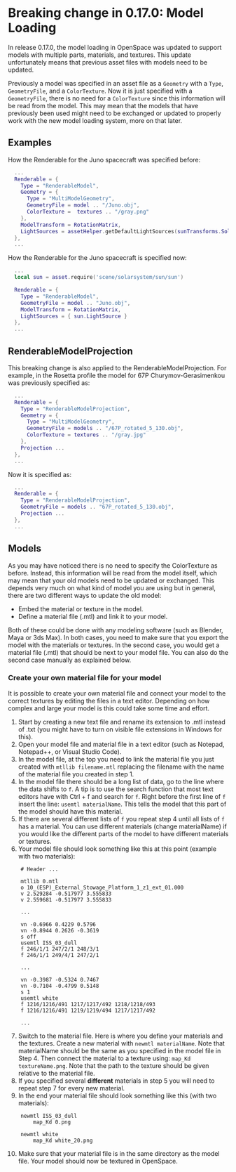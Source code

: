 # Breaking change in 0.17.0: Model Loading
In release 0.17.0, the model loading in OpenSpace was updated to support models with multiple parts, materials, and textures. This update unfortunately means that previous asset files with models need to be updated.

Previously a model was specified in an asset file as a `Geometry` with a `Type`, `GeometryFile`, and a `ColorTexture`. Now it is just specified with a `GeometryFile`, there is no need for a `ColorTexture` since this information will be read from the model. This may mean that the models that have previously been used might need to be exchanged or updated to properly work with the new model loading system, more on that later.


## Examples
How the Renderable for the Juno spacecraft was specified before:
```lua
  ...
  Renderable = {
    Type = "RenderableModel",
    Geometry = {
      Type = "MultiModelGeometry",
      GeometryFile = model .. "/Juno.obj",
      ColorTexture =  textures .. "/gray.png"
    },
    ModelTransform = RotationMatrix,
    LightSources = assetHelper.getDefaultLightSources(sunTransforms.SolarSystemBarycenter.Identifier)
  },
  ...
```

How the Renderable for the Juno spacecraft is specified now:
```lua
  ...
  local sun = asset.require('scene/solarsystem/sun/sun')

  Renderable = {
    Type = "RenderableModel",
    GeometryFile = model .. "Juno.obj",
    ModelTransform = RotationMatrix,
    LightSources = { sun.LightSource }
  },
  ...
```


## RenderableModelProjection
This breaking change is also applied to the RenderableModelProjection. For example, in the Rosetta profile the model for 67P Churymov-Gerasimenkou was previously specified as:
```lua
  ...
  Renderable = {
    Type = "RenderableModelProjection",
    Geometry = {
      Type = "MultiModelGeometry",
      GeometryFile = models .. "/67P_rotated_5_130.obj",
      ColorTexture = textures .. "/gray.jpg"
    },
    Projection ...
  },
  ...
```

Now it is specified as:
```lua
  ...
  Renderable = {
    Type = "RenderableModelProjection",
    GeometryFile = models .. "67P_rotated_5_130.obj",
    Projection ...
  },
  ...
```


## Models
As you may have noticed there is no need to specify the ColorTexture as before. Instead, this information will be read from the model itself, which may mean that your old models need to be updated or exchanged. This depends very much on what kind of model you are using but in general, there are two different ways to update the old model:

  - Embed the material or texture in the model.
  - Define a material file (.mtl) and link it to your model.

Both of these could be done with any modeling software (such as Blender, Maya or 3ds Max). In both cases, you need to make sure that you export the model with the materials or textures. In the second case, you would get a material file (.mtl) that should be next to your model file. You can also do the second case manually as explained below.

### Create your own material file for your model
It is possible to create your own material file and connect your model to the correct textures by editing the files in a text editor. Depending on how complex and large your model is this could take some time and effort.

  1. Start by creating a new text file and rename its extension to .mtl instead of .txt (you might have to turn on visible file extensions in Windows for this).
  2. Open your model file and material file in a text editor (such as Notepad, Notepad++, or Visual Studio Code).
  3. In the model file, at the top you need to link the material file you just created with `mtllib filename.mtl` replacing the filename with the name of the material file you created in step 1.
  4. In the model file there should be a long list of data, go to the line where the data shifts to `f`. A tip is to use the search function that most text editors have with Ctrl + f and search for `f`. Right before the first line of `f` insert the line: `usemtl materialName`. This tells the model that this part of the model should have this material.
  5. If there are several different lists of `f` you repeat step 4 until all lists of `f` has a material. You can use different materials (change materialName) if you would like the different parts of the model to have different materials or textures.
  6. Your model file should look something like this at this point (example with two materials):
```
    # Header ...

    mtllib 0.mtl
    o 10_(ESP)_External_Stowage_Platform_1_z1_ext_01.000
    v 2.529284 -0.517977 3.555833
    v 2.559681 -0.517977 3.555833

    ...

    vn -0.6966 0.4229 0.5796
    vn -0.8944 0.2626 -0.3619
    s off
    usemtl ISS_03_dull
    f 246/1/1 247/2/1 248/3/1
    f 246/1/1 249/4/1 247/2/1

    ...

    vn -0.3987 -0.5324 0.7467
    vn -0.7104 -0.4799 0.5148
    s 1
    usemtl white
    f 1216/1216/491 1217/1217/492 1218/1218/493
    f 1216/1216/491 1219/1219/494 1217/1217/492

    ...
```
  7. Switch to the material file. Here is where you define your materials and the textures. Create a new material with `newmtl materialName`. Note that materialName should be the same as you specified in the model file in Step 4. Then connect the material to a texture using: `map_Kd textureName.png`. Note that the path to the texture should be given relative to the material file.
  8. If you specified several **different** materials in step 5 you will need to repeat step 7 for every new material.
  9. In the end your material file should look something like this (with two materials):
```
    newmtl ISS_03_dull
        map_Kd 0.png

    newmtl white
        map_Kd white_20.png
```
  10. Make sure that your material file is in the same directory as the model file. Your model should now be textured in OpenSpace.
